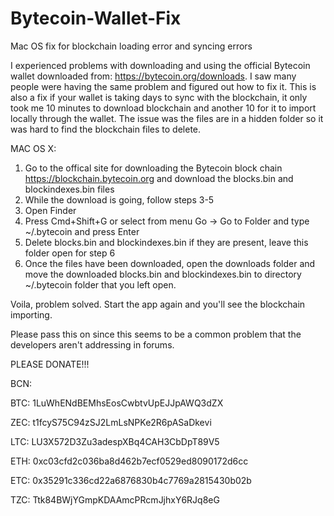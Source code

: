 # Bytecoin-Wallet-Fix
Mac OS fix for blockchain loading error and syncing errors

I experienced problems with downloading and using the official Bytecoin wallet downloaded from: https://bytecoin.org/downloads. I saw many people were having the same problem and figured out how to fix it. This is also a fix if your wallet is taking days to sync with the blockchain, it only took me 10 minutes to download blockchain and another 10 for it to import locally through the wallet.  The issue was the files are in a hidden folder so it was hard to find the blockchain files to delete.


MAC OS X:
1. Go to the offical site for downloading the Bytecoin block chain https://blockchain.bytecoin.org and download the blocks.bin and blockindexes.bin files
2. While the download is going, follow steps 3-5
3. Open Finder
4. Press Cmd+Shift+G or select from menu Go -> Go to Folder and type ~/.bytecoin and press Enter
5. Delete blocks.bin and blockindexes.bin if they are present, leave this folder open for step 6
6. Once the files have been downloaded, open the downloads folder and move the downloaded blocks.bin and blockindexes.bin to directory ~/.bytecoin folder that you left open.

Voila, problem solved. Start the app again and you'll see the blockchain importing.

Please pass this on since this seems to be a common problem that the developers aren't addressing in forums.

PLEASE DONATE!!!

BCN:

BTC: 1LuWhENdBEMhsEosCwbtvUpEJJpAWQ3dZX

ZEC: t1fcyS75C94zSJ2LmLsNPKe2R6pASaDkevi

LTC: LU3X572D3Zu3adespXBq4CAH3CbDpT89V5

ETH: 0xc03cfd2c036ba8d462b7ecf0529ed8090172d6cc

ETC: 0x35291c336cd22a6876830b4c7769a2815430b02b

TZC: Ttk84BWjYGmpKDAAmcPRcmJjhxY6RJq8eG
